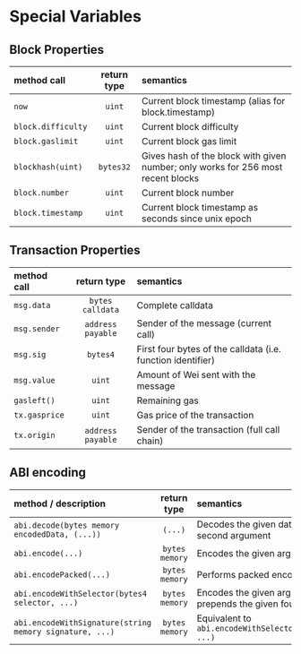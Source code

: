 # Special Variables

## Block Properties

| method call | return type | semantics |
|:---|:---:|:---|
| `now` | `uint` | Current block timestamp (alias for block.timestamp) |
| `block.difficulty` | `uint` |	Current block difficulty |
| `block.gaslimit` | `uint` | Current block gas limit |
| `blockhash(uint)` | `bytes32` |	Gives hash of the block with given number; only works for 256 most recent blocks |
| `block.number` | `uint` |	Current block number |
| `block.timestamp` | `uint` | Current block timestamp as seconds since unix epoch |

## Transaction Properties

| method call | return type | semantics |
|:---|:---:|:---|
| `msg.data` | `bytes` `calldata` |	Complete calldata |
| `msg.sender` | `address` `payable` | Sender of the message (current call) |
| `msg.sig` | `bytes4` | First four bytes of the calldata (i.e. function identifier) |
| `msg.value` | `uint` | Amount of Wei sent with the message |
| `gasleft()` | `uint` |	Remaining gas |
| `tx.gasprice` | `uint` | Gas price of the transaction |
| `tx.origin` | `address` `payable` | Sender of the transaction (full call chain) |

## ABI encoding

| method / description | return type | semantics |
|:---|:---:|:---|
| `abi.decode(bytes memory encodedData, (...))` | `(...)` | Decodes the given data, types are given in parentheses as the second argument |
| `abi.encode(...)` | `bytes` `memory` | Encodes the given arguments |
| `abi.encodePacked(...)` | `bytes` `memory` | Performs packed encoding of the arguments |
| `abi.encodeWithSelector(bytes4 selector, ...)` | `bytes` `memory` | Encodes the given arguments starting from the second and prepends the given four-byte `selector` |
| `abi.encodeWithSignature(string memory signature, ...)` | `bytes` `memory` | Equivalent to `abi.encodeWithSelector(bytes4(keccak256(bytes(signature))), ...)` |
